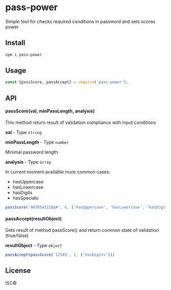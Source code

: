 # pass-power

Simple tool for checks required conditions in password and sets scores power


## Install

```sh
npm i pass-power
```


## Usage

```js
const {passScore, passAccept} = require('pass-power');
```


## API


#### passScore(val, minPassLength, analysis)

This method return result of validation compliance with input conditions

**val** - Type `string`

**minPassLength** - Type `number`

Minimal password length

**analysis** - Type `array`

In current moment available more common cases:
* hasUppercase
* hasLowercase
* hasDigits
* hasSpecials

```js
passScore('987654321Qq#', 8, ['hasUppercase', 'hasLowercase', 'hasDigits', 'hasSpecials'])
```


#### passAccept(resultObject)

Gets result of method passScore() and return common state of validation (true/false)

**resultObject** - Type `object`

```js
passAccept(passScore('12345', 5, ['hasDigits']))
```


## License

ISC©
